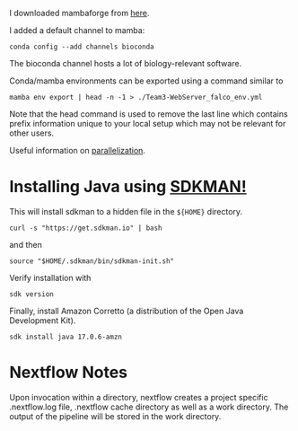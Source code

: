 I downloaded mambaforge from [here](https://github.com/conda-forge/miniforge#mambaforge).

I added a default channel to mamba: 
```
conda config --add channels bioconda
```

The bioconda channel hosts a lot of biology-relevant software. 

Conda/mamba environments can be exported using a command similar to
```
mamba env export | head -n -1 > ./Team3-WebServer_falco_env.yml
```

Note that the head command is used to remove the last line which contains prefix information unique to your local setup which may not be relevant for other users.

Useful information on [parallelization](https://www.nextflow.io/docs/latest/faq.html?highlight=parallel#how-do-i-process-multiple-input-files-in-parallel).  

# Installing Java using [SDKMAN!](https://sdkman.io/install)
This will install sdkman to a hidden file in the ```${HOME}``` directory.
```
curl -s "https://get.sdkman.io" | bash
```
and then 
```
source "$HOME/.sdkman/bin/sdkman-init.sh"
```
Verify installation with
```
sdk version
```
Finally, install Amazon Corretto (a distribution of the Open Java Development Kit).
```
sdk install java 17.0.6-amzn
```

# Nextflow Notes
Upon invocation within a directory, nextflow creates a project specific .nextflow.log file, .nextflow cache directory as well as a work directory.  The output of the pipeline will be stored in the work directory.  
